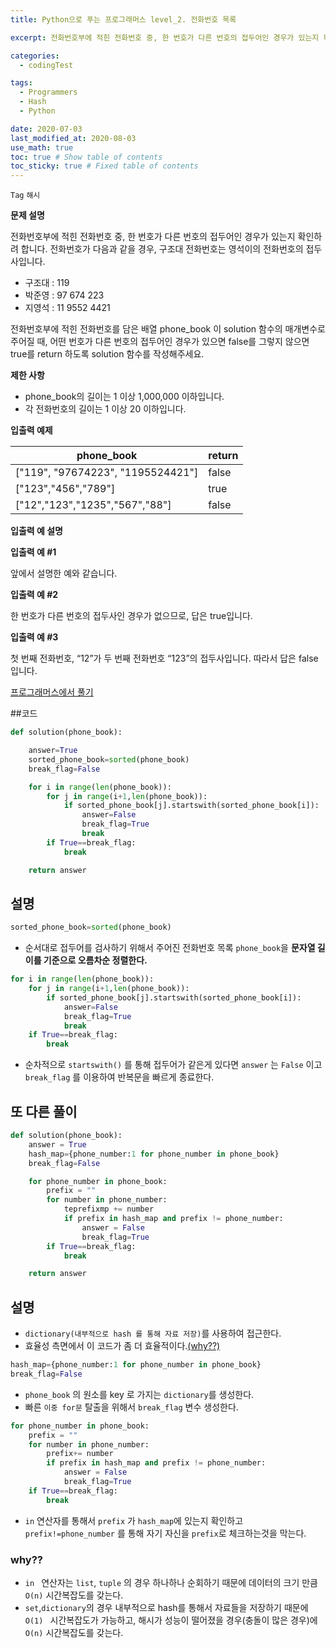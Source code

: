 ```yaml
---
title: Python으로 푸는 프로그래머스 level_2. 전화번호 목록

excerpt: 전화번호부에 적힌 전화번호 중, 한 번호가 다른 번호의 접두어인 경우가 있는지 확인하려 합니다. 전화번호가 다음과 같을 경우, 구조대 전화번호는 영석이의 전화번호의 접두사입니다.

categories:
  - codingTest

tags:
  - Programmers
  - Hash
  - Python

date: 2020-07-03
last_modified_at: 2020-08-03
use_math: true
toc: true # Show table of contents
toc_sticky: true # Fixed table of contents
---
```



`Tag` `해시`<br>

**문제 설명**

전화번호부에 적힌 전화번호 중, 한 번호가 다른 번호의 접두어인 경우가 있는지 확인하려 합니다.
전화번호가 다음과 같을 경우, 구조대 전화번호는 영석이의 전화번호의 접두사입니다.

- 구조대 : 119
- 박준영 : 97 674 223
- 지영석 : 11 9552 4421

전화번호부에 적힌 전화번호를 담은 배열 phone_book 이 solution 함수의 매개변수로 주어질 때, 어떤 번호가 다른 번호의 접두어인 경우가 있으면 false를 그렇지 않으면 true를 return 하도록 solution 함수를 작성해주세요.

**제한 사항**

- phone_book의 길이는 1 이상 1,000,000 이하입니다.
- 각 전화번호의 길이는 1 이상 20 이하입니다.

**입출력 예제**

phone_book|	return
--|--
["119", "97674223", "1195524421"]|	false
["123","456","789"]|	true
["12","123","1235","567","88"]|	false

**입출력 예 설명**

**입출력 예 #1**

앞에서 설명한 예와 같습니다.

**입출력 예 #2**

한 번호가 다른 번호의 접두사인 경우가 없으므로, 답은 true입니다.

**입출력 예 #3**

첫 번째 전화번호, “12”가 두 번째 전화번호 “123”의 접두사입니다. 따라서 답은 false입니다.

[프로그래머스에서 풀기](https://programmers.co.kr/learn/courses/30/lessons/42577)

##코드
```python
def solution(phone_book):

    answer=True
    sorted_phone_book=sorted(phone_book)
    break_flag=False

    for i in range(len(phone_book)):
        for j in range(i+1,len(phone_book)):
            if sorted_phone_book[j].startswith(sorted_phone_book[i]):
                answer=False
                break_flag=True
                break
        if True==break_flag:
            break

    return answer
```

## 설명
```python
sorted_phone_book=sorted(phone_book)
```
- 순서대로 접두어를 검사하기 위해서 주어진 전화번호 목록 ```phone_book```을 **문자열 길이를 기준으로 오름차순 정렬한다.**

```python
for i in range(len(phone_book)):
    for j in range(i+1,len(phone_book)):
        if sorted_phone_book[j].startswith(sorted_phone_book[i]):
            answer=False
            break_flag=True
            break
    if True==break_flag:
        break
```
- 순차적으로  ```startswith()``` 를 통해 접두어가 같은게 있다면 ```answer``` 는 ```False``` 이고 ```break_flag``` 를 이용하여 반복문을 빠르게 종료한다.

## 또 다른 풀이

```python
def solution(phone_book):
    answer = True
    hash_map={phone_number:1 for phone_number in phone_book}
    break_flag=False

    for phone_number in phone_book:
        prefix = ""
        for number in phone_number:
            teprefixmp += number
            if prefix in hash_map and prefix != phone_number:
                answer = False
                break_flag=True
        if True==break_flag:
            break

    return answer

```

## 설명
- ```dictionary(내부적으로 hash 를 통해 자료 저장)```를 사용하여 접근한다.
- 효율성 측면에서 이 코드가 좀 더 효율적이다.[(why??)](#why)

```python
hash_map={phone_number:1 for phone_number in phone_book}
break_flag=False
```
- ```phone_book``` 의 원소를 key 로 가지는 ```dictionary```를 생성한다.
- 빠른 ```이중 for문``` 탈출을 위해서  ```break_flag``` 변수 생성한다.

```python
for phone_number in phone_book:
    prefix = ""
    for number in phone_number:
        prefix+= number
        if prefix in hash_map and prefix != phone_number:
            answer = False
            break_flag=True
    if True==break_flag:
        break
```
- ```in``` 연산자를 통해서 ```prefix``` 가 ```hash_map```에 있는지 확인하고 ```prefix!=phone_number``` 를 통해 자기 자신을 ```prefix```로 체크하는것을 막는다.


### why??
- ```in ``` 연산자는  ```list```, ```tuple``` 의 경우 하나하나 순회하기 때문에 데이터의 크기 만큼 ```O(n)``` 시간복잡도를 갖는다.
- ```set```,```dictionary```의 경우  내부적으로 hash를 통해서 자료들을 저장하기 때문에 ```O(1) ``` 시간복잡도가 가능하고, 해시가 성능이 떨어졌을 경우(충돌이 많은 경우)에 ```O(n)``` 시간복잡도를 갖는다.
